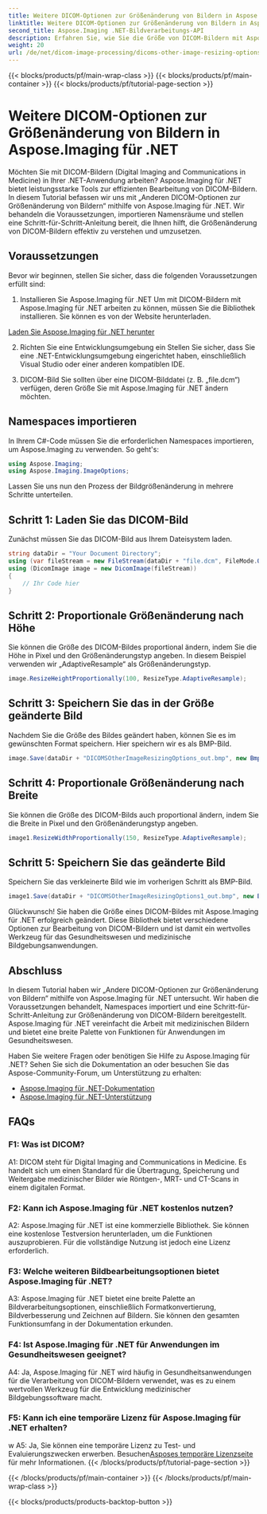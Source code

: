 ```yaml
---
title: Weitere DICOM-Optionen zur Größenänderung von Bildern in Aspose.Imaging für .NET
linktitle: Weitere DICOM-Optionen zur Größenänderung von Bildern in Aspose.Imaging für .NET
second_title: Aspose.Imaging .NET-Bildverarbeitungs-API
description: Erfahren Sie, wie Sie die Größe von DICOM-Bildern mit Aspose.Imaging für .NET ändern. Eine Schritt-für-Schritt-Anleitung für eine effiziente medizinische Bildbearbeitung.
weight: 20
url: /de/net/dicom-image-processing/dicoms-other-image-resizing-options/
---
```


{{< blocks/products/pf/main-wrap-class >}}
{{< blocks/products/pf/main-container >}}
{{< blocks/products/pf/tutorial-page-section >}}

# Weitere DICOM-Optionen zur Größenänderung von Bildern in Aspose.Imaging für .NET

Möchten Sie mit DICOM-Bildern (Digital Imaging and Communications in Medicine) in Ihrer .NET-Anwendung arbeiten? Aspose.Imaging für .NET bietet leistungsstarke Tools zur effizienten Bearbeitung von DICOM-Bildern. In diesem Tutorial befassen wir uns mit „Anderen DICOM-Optionen zur Größenänderung von Bildern“ mithilfe von Aspose.Imaging für .NET. Wir behandeln die Voraussetzungen, importieren Namensräume und stellen eine Schritt-für-Schritt-Anleitung bereit, die Ihnen hilft, die Größenänderung von DICOM-Bildern effektiv zu verstehen und umzusetzen.

## Voraussetzungen

Bevor wir beginnen, stellen Sie sicher, dass die folgenden Voraussetzungen erfüllt sind:

1. Installieren Sie Aspose.Imaging für .NET
Um mit DICOM-Bildern mit Aspose.Imaging für .NET arbeiten zu können, müssen Sie die Bibliothek installieren. Sie können es von der Website herunterladen.

[Laden Sie Aspose.Imaging für .NET herunter](https://releases.aspose.com/imaging/net/)

2. Richten Sie eine Entwicklungsumgebung ein
Stellen Sie sicher, dass Sie eine .NET-Entwicklungsumgebung eingerichtet haben, einschließlich Visual Studio oder einer anderen kompatiblen IDE.

3. DICOM-Bild
Sie sollten über eine DICOM-Bilddatei (z. B. „file.dcm“) verfügen, deren Größe Sie mit Aspose.Imaging für .NET ändern möchten.

## Namespaces importieren

In Ihrem C#-Code müssen Sie die erforderlichen Namespaces importieren, um Aspose.Imaging zu verwenden. So geht's:

```csharp
using Aspose.Imaging;
using Aspose.Imaging.ImageOptions;
```

Lassen Sie uns nun den Prozess der Bildgrößenänderung in mehrere Schritte unterteilen.

## Schritt 1: Laden Sie das DICOM-Bild
Zunächst müssen Sie das DICOM-Bild aus Ihrem Dateisystem laden.

```csharp
string dataDir = "Your Document Directory";
using (var fileStream = new FileStream(dataDir + "file.dcm", FileMode.Open, FileAccess.Read))
using (DicomImage image = new DicomImage(fileStream))
{
    // Ihr Code hier
}
```

## Schritt 2: Proportionale Größenänderung nach Höhe
Sie können die Größe des DICOM-Bildes proportional ändern, indem Sie die Höhe in Pixel und den Größenänderungstyp angeben. In diesem Beispiel verwenden wir „AdaptiveResample“ als Größenänderungstyp.

```csharp
image.ResizeHeightProportionally(100, ResizeType.AdaptiveResample);
```

## Schritt 3: Speichern Sie das in der Größe geänderte Bild
Nachdem Sie die Größe des Bildes geändert haben, können Sie es im gewünschten Format speichern. Hier speichern wir es als BMP-Bild.

```csharp
image.Save(dataDir + "DICOMSOtherImageResizingOptions_out.bmp", new BmpOptions());
```

## Schritt 4: Proportionale Größenänderung nach Breite
Sie können die Größe des DICOM-Bilds auch proportional ändern, indem Sie die Breite in Pixel und den Größenänderungstyp angeben.

```csharp
image1.ResizeWidthProportionally(150, ResizeType.AdaptiveResample);
```

## Schritt 5: Speichern Sie das geänderte Bild
Speichern Sie das verkleinerte Bild wie im vorherigen Schritt als BMP-Bild.

```csharp
image1.Save(dataDir + "DICOMSOtherImageResizingOptions1_out.bmp", new BmpOptions());
```

Glückwunsch! Sie haben die Größe eines DICOM-Bildes mit Aspose.Imaging für .NET erfolgreich geändert. Diese Bibliothek bietet verschiedene Optionen zur Bearbeitung von DICOM-Bildern und ist damit ein wertvolles Werkzeug für das Gesundheitswesen und medizinische Bildgebungsanwendungen.

## Abschluss

In diesem Tutorial haben wir „Andere DICOM-Optionen zur Größenänderung von Bildern“ mithilfe von Aspose.Imaging für .NET untersucht. Wir haben die Voraussetzungen behandelt, Namespaces importiert und eine Schritt-für-Schritt-Anleitung zur Größenänderung von DICOM-Bildern bereitgestellt. Aspose.Imaging für .NET vereinfacht die Arbeit mit medizinischen Bildern und bietet eine breite Palette von Funktionen für Anwendungen im Gesundheitswesen.

Haben Sie weitere Fragen oder benötigen Sie Hilfe zu Aspose.Imaging für .NET? Sehen Sie sich die Dokumentation an oder besuchen Sie das Aspose-Community-Forum, um Unterstützung zu erhalten:

- [Aspose.Imaging für .NET-Dokumentation](https://reference.aspose.com/imaging/net/)
- [Aspose.Imaging für .NET-Unterstützung](https://forum.aspose.com/)

## FAQs

### F1: Was ist DICOM?

A1: DICOM steht für Digital Imaging and Communications in Medicine. Es handelt sich um einen Standard für die Übertragung, Speicherung und Weitergabe medizinischer Bilder wie Röntgen-, MRT- und CT-Scans in einem digitalen Format.

### F2: Kann ich Aspose.Imaging für .NET kostenlos nutzen?

A2: Aspose.Imaging für .NET ist eine kommerzielle Bibliothek. Sie können eine kostenlose Testversion herunterladen, um die Funktionen auszuprobieren. Für die vollständige Nutzung ist jedoch eine Lizenz erforderlich.

### F3: Welche weiteren Bildbearbeitungsoptionen bietet Aspose.Imaging für .NET?

A3: Aspose.Imaging für .NET bietet eine breite Palette an Bildverarbeitungsoptionen, einschließlich Formatkonvertierung, Bildverbesserung und Zeichnen auf Bildern. Sie können den gesamten Funktionsumfang in der Dokumentation erkunden.

### F4: Ist Aspose.Imaging für .NET für Anwendungen im Gesundheitswesen geeignet?

A4: Ja, Aspose.Imaging für .NET wird häufig in Gesundheitsanwendungen für die Verarbeitung von DICOM-Bildern verwendet, was es zu einem wertvollen Werkzeug für die Entwicklung medizinischer Bildgebungssoftware macht.

### F5: Kann ich eine temporäre Lizenz für Aspose.Imaging für .NET erhalten?
w
 A5: Ja, Sie können eine temporäre Lizenz zu Test- und Evaluierungszwecken erwerben. Besuchen[Asposes temporäre Lizenzseite](https://purchase.aspose.com/temporary-license/) für mehr Informationen.
{{< /blocks/products/pf/tutorial-page-section >}}

{{< /blocks/products/pf/main-container >}}
{{< /blocks/products/pf/main-wrap-class >}}

{{< blocks/products/products-backtop-button >}}
